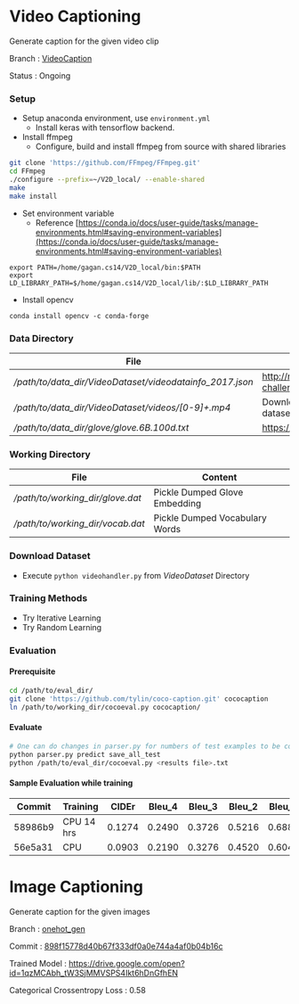 # Video Captioning
Generate caption for the given video clip

Branch : [VideoCaption](https://github.com/scopeInfinity/Video2Description/tree/VideoCaption)

Status : Ongoing

### Setup

* Setup anaconda environment, use `environment.yml`
  * Install keras with tensorflow backend.
* Install ffmpeg
  * Configure, build and install ffmpeg from source with shared libraries 
```bash
git clone 'https://github.com/FFmpeg/FFmpeg.git'
cd FFmpeg
./configure --prefix=~/V2D_local/ --enable-shared
make
make install
```
  * Set environment variable
    * Reference [https://conda.io/docs/user-guide/tasks/manage-environments.html#saving-environment-variables](https://conda.io/docs/user-guide/tasks/manage-environments.html#saving-environment-variables)
```
export PATH=/home/gagan.cs14/V2D_local/bin:$PATH
export LD_LIBRARY_PATH=$/home/gagan.cs14/V2D_local/lib/:$LD_LIBRARY_PATH
```
* Install opencv
```
conda install opencv -c conda-forge
```


### Data Directory
File | Reference
--- | --- 
*/path/to/data_dir/VideoDataset/videodatainfo_2017.json* | http://ms-multimedia-challenge.com/2017/dataset
*/path/to/data_dir/VideoDataset/videos/[0-9]+.mp4* | Download videos based on above dataset
*/path/to/data_dir/glove/glove.6B.100d.txt* | https://nlp.stanford.edu/projects/glove/

### Working Directory
File | Content
--- | --- 
*/path/to/working_dir/glove.dat* | Pickle Dumped Glove Embedding
*/path/to/working_dir/vocab.dat* | Pickle Dumped Vocabulary Words
  
### Download Dataset
* Execute `python videohandler.py` from *VideoDataset* Directory
  
  
### Training Methods

* Try Iterative Learning
* Try Random Learning  

### Evaluation

#### Prerequisite
```bash
cd /path/to/eval_dir/
git clone 'https://github.com/tylin/coco-caption.git' cococaption
ln /path/to/working_dir/cocoeval.py cococaption/
```
#### Evaluate
```bash
# One can do changes in parser.py for numbers of test examples to be considered in evaluation
python parser.py predict save_all_test
python /path/to/eval_dir/cocoeval.py <results file>.txt
```

#### Sample Evaluation while training

Commit | Training | CIDEr | Bleu_4 | Bleu_3 | Bleu_2 | Bleu_1 | ROUGE_L | METEOR | Model Filename
--- | --- | --- | --- | --- | --- | --- | --- | --- | ---
58986b9 | CPU 14 hrs |  0.1274 | 0.2490 | 0.3726 | 0.5216 | 0.6888 | 0.4639 | 0.1913 | res_mcnn_rand_b100_s500_model.dat_4997_loss_2.3710925579071045 
56e5a31 | CPU | 0.0903 | 0.2190 | 0.3276 | 0.4520 | 0.6043 | 0.4438 | 0.1647 | res_mcnn_rand_b100_s70_model.dat_4698_loss_1.2381912469863892 



# Image Captioning
Generate caption for the given images

Branch : [onehot_gen](https://github.com/scopeInfinity/Video2Description/tree/onehot_gen)

Commit : [898f15778d40b67f333df0a0e744a4af0b04b16c](https://github.com/scopeInfinity/Video2Description/commit/898f15778d40b67f333df0a0e744a4af0b04b16c)

Trained Model : https://drive.google.com/open?id=1qzMCAbh_tW3SjMMVSPS4Ikt6hDnGfhEN

Categorical Crossentropy Loss : 0.58

